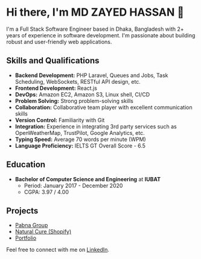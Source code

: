 # Hi there, I'm MD ZAYED HASSAN 👋

I'm a Full Stack Software Engineer based in Dhaka, Bangladesh with 2+ years of experience in software development. I'm passionate about building robust and user-friendly web applications.

## Skills and Qualifications

- **Backend Development:** PHP Laravel, Queues and Jobs, Task Scheduling, WebSockets, RESTful API design, etc.
- **Frontend Development:** React.js
- **DevOps:** Amazon EC2, Amazon S3, Linux shell, CI/CD
- **Problem Solving:** Strong problem-solving skills
- **Collaboration:** Collaborative team player with excellent communication skills
- **Version Control:** Familiarity with Git
- **Integration:** Experience in integrating 3rd party services such as OpenWeatherMap, TrustPilot, Google Analytics, etc.
- **Typing Speed:** Average 70 words per minute (WPM)
- **Language Proficiency:** IELTS GT Overall Score - 6.5

## Education

- **Bachelor of Computer Science and Engineering** at **IUBAT**
  - Period: January 2017 - December 2020
  - CGPA: 3.97 / 4.00

## Projects

- [Pabna Group](https://pabnagroup.net)
- [Natural Cure (Shopify)](https://store.pabnagroup.net/)
- [Portfolio](https://z4yed.netlify.app/)

Feel free to connect with me on [LinkedIn](https://www.linkedin.com/in/zayed-hassan).
